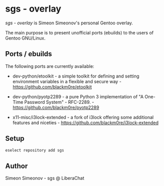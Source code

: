# sgs - overlay

*sgs - overlay* is Simeon Simeonov's personal Gentoo overlay.

The main purpose is to present unofficial ports (ebuilds) to the users of
Gentoo GNU/Linux.


## Ports / ebuilds

The following ports are currently available:

* dev-python/etoolkit - a simple toolkit for defining and setting environment
variables in a flexible and secure way - https://github.com/blackm0re/etoolkit

* dev-python/pyotp2289 - a pure Python 3 implementation of "A One-Time
Password System" - RFC-2289. - https://github.com/blackm0re/pyotp2289

* x11-misc/i3lock-extended - a fork of i3lock offering some additional features
and niceties - https://github.com/blackm0re/i3lock-extended


## Setup

   ```bash
   eselect repository add sgs
   ```


## Author

Simeon Simeonov - sgs @ LiberaChat
